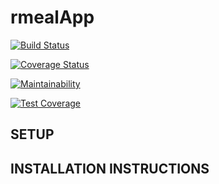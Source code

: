 # rmealApp
[![Build Status](https://travis-ci.org/IIsiolu/rmealApp.svg?branch=feature-develop)](https://travis-ci.org/IIsiolu/rmealApp)

[![Coverage Status](https://coveralls.io/repos/github/IIsiolu/rmealApp/badge.svg)](https://coveralls.io/github/IIsiolu/rmealApp)

[![Maintainability](https://api.codeclimate.com/v1/badges/ab023223ecd3413a8381/maintainability)](https://codeclimate.com/github/IIsiolu/rmealApp/maintainability)

[![Test Coverage](https://api.codeclimate.com/v1/badges/ab023223ecd3413a8381/test_coverage)](https://codeclimate.com/github/IIsiolu/rmealApp/test_coverage)


## SETUP

## INSTALLATION INSTRUCTIONS


